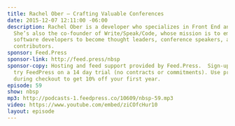```yaml
---
title: Rachel Ober — Crafting Valuable Conferences
date: 2015-12-07 12:11:00 -06:00
description: Rachel Ober is a developer who specializes in Front End and Ruby on Rails.
  She’s also the co-founder of Write/Speak/Code, whose mission is to empower women
  software developers to become thought leaders, conference speakers, and open source
  contributors.
sponsor: Feed.Press
sponsor-link: http://feed.press/nbsp
sponsor-copy: Hosting and feed support provided by Feed.Press.  Sign-up today and
  try FeedPress on a 14 day trial (no contracts or commitments). Use promo code *nbsp*
  during checkout to get 10% off your first year.
episode: 59
show: nbsp
mp3: http://podcasts-1.feedpress.co/10609/nbsp-59.mp3
video: https://www.youtube.com/embed/ziCOfcHur10
layout: episode
---
```

